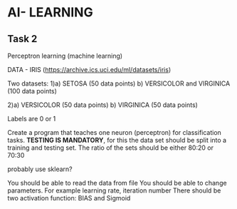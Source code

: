 # AI- LEARNING
## Task 2

Perceptron learning (machine learning)

DATA - IRIS (https://archive.ics.uci.edu/ml/datasets/iris)

Two datasets:
1)a) SETOSA (50 data points)
b) VERSICOLOR and VIRGINICA (100 data points)

2)a) VERSICOLOR (50 data points)
b) VIRGINICA (50 data points)

Labels are 0 or 1

Create a program that teaches one neuron (perceptron) for classification tasks.
**TESTING IS MANDATORY**, for this the data set should be split into a training and testing set. The ratio of the sets should be either 80:20 or 70:30

probably use sklearn?


You should be able to read the data from file
You should be able to change parameters. For example learning rate, iteration number
There should be two activation function: BIAS and Sigmoid


